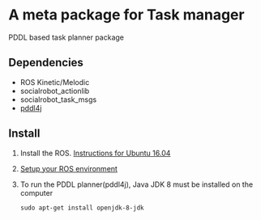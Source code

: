 # A meta package for Task manager
PDDL based task planner package

## Dependencies

- ROS Kinetic/Melodic
- socialrobot_actionlib
- socialrobot_task_msgs
- [pddl4j](https://github.com/pellierd/pddl4j)

## Install

1. Install the ROS. [Instructions for Ubuntu 16.04](http://wiki.ros.org/indigo/Installation/Ubuntu)
   
2. [Setup your ROS environment](http://wiki.ros.org/ROS/Tutorials/InstallingandConfiguringROSEnvironment)
   
3. To run the PDDL planner(pddl4j), Java JDK 8 must be installed on the computer
   ```
   sudo apt-get install openjdk-8-jdk
   ```

